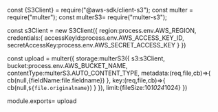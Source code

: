 const {S3Client} = require("@aws-sdk/client-s3");
const multer = require("multer");
const multerS3= require("multer-s3");


const s3Client = new S3Client({
  region:process.env.AWS_REGION,
  credentials:{
    accessKeyId:process.env.AWS_ACCESS_KEY_ID,
    secretAccessKey:process.env.AWS_SECRET_ACCESS_KEY
  }
})


const upload = multer({
  storage:multerS3({
    s3:s3Client,
    bucket:process.env.AWS_BUCKET_NAME,
    contentType:multerS3.AUTO_CONTENT_TYPE,
    metadata:(req,file,cb)=>{
      cb(null,{fieldName:file.fieldname})
    },
    key:(req,file,cb)=>{
      cb(null,`${file.originalname}`)
    }
  }),
  limit:{fileSize:10*1024*1024}
})

module.exports= upload